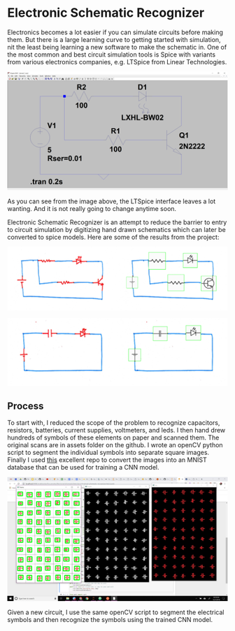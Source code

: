 # Electronic Schematic Recognizer

Electronics becomes a lot easier if you can simulate circuits before making them. But there is a large learning curve to getting started with simulation, nit the least being learning a new software to make the schematic in. One of the most common and best circuit simulation tools is Spice with variants from various electronics companies, e.g. LTSpice from Linear Technologies.

![LTSpice Interface](https://github.com/tinkrmind/electrical-schematic-recognizer/blob/master/screengrabs/LTSpice.PNG)

As you can see from the image above, the LTSpice interface leaves a lot wanting. And it is not really going to change anytime soon.

Electronic Schematic Recognizer is an attempt to reduce the barrier to entry to circuit simulation by digitizing hand drawn schematics which can later be converted to spice models. Here are some of the results from the project:

![Circuit Result 1](https://github.com/tinkrmind/electrical-schematic-recognizer/blob/master/screengrabs/circuitResult1.PNG)

![Circuit Result 2](https://github.com/tinkrmind/electrical-schematic-recognizer/blob/master/screengrabs/circuitResult2.PNG)

## Process

To start with, I reduced the scope of the problem to recognize capacitors, resistors, batteries, current supplies, voltmeters, and leds. I then hand drew hundreds of symbols of these elements on paper and scanned them. The original scans are in assets folder on the github. I wrote an openCV python script to segment the individual symbols into separate square images. Finally I used [this](https://github.com/gskielian/JPG-PNG-to-MNIST-NN-Format) excellent repo to convert the images into an MNIST database that can be used for training a CNN model.

![Segmenting individual Circuit elements](https://github.com/tinkrmind/electrical-schematic-recognizer/blob/master/screengrabs/secondBoundingBoxSuccess.JPG)

Given a new circuit, I use the same openCV script to segment the electrical symbols and then recognize the symbols using the trained CNN model.
